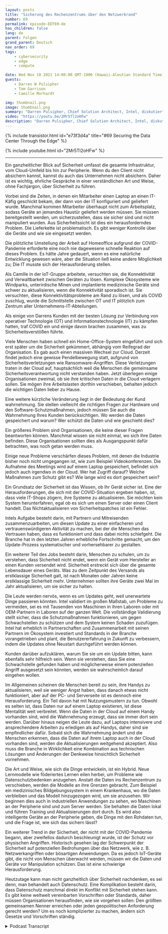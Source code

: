 ```yaml
---
layout: posts
title: "Sicherung des Rechenzentrums über den Netzwerkrand"
number: 69
permalink: episode-EDT69-de
has_children: false
lang: de
parent: Folgen
grand_parent: Deutsch
nav_order: 69
tags:
    - cybersecurity
    - edge
    - compute

date: Wed Nov 10 2021 14:00:00 GMT-1000 (Hawaii-Aleutian Standard Time)
guests:
    - Darren W Pulsipher
    - Tom Garrison
    - Camille Morhardt

img: thumbnail.png
image: thumbnail.png
summary: "Darren Pulsipher, Chief Solution Architect, Intel, diskutiert zusammen mit seinen Kollegen von Intel und Podcast-Moderatoren Tom Garrison, VP of Client Security, und Camille Morhardt, Director of Security Innovation and Communication, die Sicherung des Rechenzentrums über den Edge-Bereich."
video: "https://youtu.be/2Mr5Tl2oHFw"
description: "Darren Pulsipher, Chief Solution Architect, Intel, diskutiert zusammen mit seinen Kollegen von Intel und Podcast-Moderatoren Tom Garrison, VP of Client Security, und Camille Morhardt, Director of Security Innovation and Communication, die Sicherung des Rechenzentrums über den Edge-Bereich."
---
```


<div>
{% include transistor.html id="e73f3d4a" title="#69 Securing the Data Center Through the Edge" %}

{% include youtube.html id="2Mr5Tl2oHFw" %}
</div>

---

Ein ganzheitlicher Blick auf Sicherheit umfasst die gesamte Infrastruktur, vom Cloud-Umfeld bis hin zur Peripherie. Wenn du den Client nicht absichern kannst, kannst du auch das Unternehmen nicht absichern. Daher ist es wichtig, ehrliche Gespräche in einer verständlichen Art und Weise, ohne Fachjargon, über Sicherheit zu führen.

Vorbei sind die Zeiten, in denen ein Mitarbeiter einen Laptop an einen IT-Käfig geschickt bekam, der dann von der IT konfiguriert und geliefert wurde. Manchmal kommen Mitarbeiter überhaupt nicht zum Arbeitsplatz, sodass Geräte an jemandes Haustür geliefert werden müssen. Sie müssen bereitgestellt werden, um sicherzustellen, dass sie sicher sind und nicht manipuliert wurden. Aus Sicherheitssicht ist dies ein herausforderndes Problem. Die Lieferkette ist problematisch. Es gibt weniger Kontrolle über die Geräte und wie sie eingesetzt werden.

Die plötzliche Umstellung der Arbeit auf Homeoffice aufgrund der COVID-Pandemie erforderte eine noch nie dagewesene schnelle Reaktion auf dieses Problem. Es hätte Jahre gedauert, wenn es eine natürliche Entwicklung gewesen wäre, aber die Situation ließ keine andere Möglichkeit zu; Die IT musste sich der Herausforderung stellen.

Als Camille in der IoT-Gruppe arbeitete, versuchten sie, die Konnektivität und Verwaltbarkeit zwischen Geräten zu lösen. Komplexe Ökosysteme wie Windparks, unterirdische Minen und implantierte medizinische Geräte sind schwer zu aktualisieren, wenn die Konnektivität sporadisch ist. Sie versuchten, diese Konnektivitätsprobleme am Rand zu lösen, und als COVID zuschlug, wurde die Schnittstelle zwischen OT und IT plötzlich zum Zentrum aller Unternehmens-IT-Abteilungen.

Als einige von Darrens Kunden mit der besten Lösung zur Verbindung von operativer Technologie (OT) und Informationstechnologie (IT) zu kämpfen hatten, traf COVID ein und einige davon brachen zusammen, was zu Sicherheitsverstößen führte.

Viele Menschen haben schnell ein Home-Office-System eingeführt und sich erst später um die Sicherheit gekümmert, abhängig vom Reifegrad der Organisation. Es gab auch einen massiven Wechsel zur Cloud. Derzeit findet jedoch eine gewisse Pendelbewegung statt, aufgrund von Sicherheitsverletzungen wie Ransomware-Angriffen. Diese Verletzungen traten in der Cloud auf, hauptsächlich weil die Menschen die gemeinsame Sicherheitsverantwortung nicht verstanden haben. Jetzt überlegen einige Organisationen zweimal, ob sie ihre kritischen Daten in die Cloud verlagern sollen. Sie mögen ihre Arbeitslasten dorthin verschieben, behalten jedoch die wichtigen Daten lieber zu Hause.

Eine weitere kürzliche Veränderung liegt in der Bedeutung der Kund wahrnehmung. Sie stellen vielleicht die richtigen Fragen zur Hardware und den Software-Schutzmaßnahmen, jedoch müssen Sie auch die Wahrnehmung Ihres Kunden berücksichtigen. Wo werden die Daten gespeichert und warum? Wer schützt die Daten und wie geschieht dies?

Ein größeres Problem sind Organisationen, die keine dieser Fragen beantworten können. Manchmal wissen sie nicht einmal, wo sich ihre Daten befinden. Diese Organisationen sollten dies als Ausgangspunkt dafür betrachten, was noch getan werden muss.

Einige neue Probleme verschärfen dieses Problem, mit denen die Industrie bisher noch nicht umgegangen ist, wie zum Beispiel Videokonferenzen. Die Aufnahme des Meetings wird auf einem Laptop gespeichert, befindet sich jedoch auch irgendwo in der Cloud. Wer hat Zugriff darauf? Welche Maßnahmen zum Schutz gibt es? Wie lange wird es dort gespeichert sein?

Ein Grundsatz der Sicherheit ist das Wissen, ob Ihr Gerät sicher ist. Eine der Herausforderungen, die sich mit der COVID-Situation ergeben haben, ist, dass viele IT-Shops zögern, ihre Systeme zu aktualisieren. Sie möchten kein System herunterfahren, egal ob es sich um einen Server oder einen Client handelt. Das Nichtaktualisieren von Sicherheitspatches ist ein Fehler.

Intels Aufgabe besteht darin, mit Partnern und Mitreisenden zusammenzuarbeiten, um diesen Update zu einer einfacheren und vertrauenswürdigeren Aktivität zu machen, bei der die Menschen das Vertrauen haben, dass es funktioniert und dass dabei nichts schiefgeht. Die Branche hat in den letzten Jahren erhebliche Fortschritte gemacht, um den Update-Prozess systematischer und vorhersehbarer zu gestalten.

Ein weiterer Teil des Jobs besteht darin, Menschen zu schulen, um zu verstehen, dass Sicherheit nicht endet, wenn ein Gerät vom Hersteller an einen Kunden versendet wird. Sicherheit erstreckt sich über die gesamte Lebensdauer eines Geräts. Was zu dem Zeitpunkt des Versands als erstklassige Sicherheit galt, ist nach Monaten oder Jahren keine erstklassige Sicherheit mehr. Unternehmen sollten ihre Geräte zwei Mal im Jahr aktualisieren, um sie sicher zu halten.

Die Leute werden nervös, wenn es um Updates geht, weil unerwartete Dinge passieren könnten. Intel validiert im großen Maßstab, um Probleme zu vermeiden, sei es mit Tausenden von Maschinen in ihren Laboren oder mit OEM-Partnern in Laboren auf der ganzen Welt. Die vollständige Validierung stellt sicher, dass die Schutzmaßnahmen funktionieren, um gegen Schwachstellen zu schützen und dem System keinen Schaden zuzufügen. Intel hat erheblich in Partnerschaften und Zusammenarbeit mit seinen Partnern im Ökosystem investiert und Standards in der Branche vorangetrieben und plant, die Benutzererfahrung in Zukunft zu verbessern, indem die Updates ohne Neustart durchgeführt werden können.

Kunden darüber aufzuklären, warum Sie sie um ein Update bitten, kann ebenfalls sehr hilfreich sein. Wenn sie verstehen, dass Sie eine Schwachstelle gefunden haben und möglicherweise einem potenziellen Angriff ausgesetzt sein könnten, werden sie wahrscheinlich darauf eingehen wollen.

Im Allgemeinen scheinen die Menschen bereit zu sein, ihre Handys zu aktualisieren, weil sie weniger Angst haben, dass danach etwas nicht funktioniert, aber auf der PC- und Serverseite ist es dennoch eine Herausforderung. Ein Teil davon hat mit Nutzungsmustern zu tun. Obwohl es selten ist, dass Daten nur auf einem Laptop existieren, ist diese Mentalität weit verbreitet. Wenn die Daten in der Cloud auf einem Handy vorhanden sind, wird die Wahrnehmung erzeugt, dass sie immer dort sein werden. Darüber hinaus neigen die Leute dazu, auf Laptops intensivere und ansprechendere Arbeiten zu erledigen als auf Handys, daher sind sie empfindlicher dafür. Sobald sich die Wahrnehmung ändert und die Menschen erkennen, dass die Daten auf ihrem Laptop auch in der Cloud vorhanden sind, werden die Aktualisierungen weitgehend akzeptiert. Also muss die Branche in Wirklichkeit eine Kombination aus technischen Lösungen und Änderungen der Denkweise hinsichtlich Sicherheit vornehmen.

Die Art und Weise, wie sich die Dinge entwickeln, ist ein Hybrid. Neue Lernmodelle wie föderiertes Lernen eilen herbei, um Probleme wie Datenschutzbedenken anzugehen. Anstatt die Daten ins Rechenzentrum zu verschieben, werden die Modelle an ihre Grenzen gebracht. Zum Beispiel ein medizinisches Bildgebungssystem in einem Krankenhaus, wo die Daten verbleiben und das Modell hinzugezogen wird, um sie anzusehen. Wir beginnen dies auch in industriellen Anwendungen zu sehen, wo Maschinen an der Peripherie sind und zum Server werden. Sie behalten die Daten lokal und führen Training und Aktualisierungen dort durch. Es wird also intelligente Geräte an der Peripherie geben, die Dinge mit den Rohdaten tun, und die Frage ist, wie sich das sichern lässt?

Ein weiterer Trend in der Sicherheit, der nicht mit der COVID-Pandemie begann, aber zweifellos dadurch beschleunigt wurde, ist der Schutz vor physischen Angriffen. Historisch gesehen lag der Schwerpunkt der Sicherheit auf potenziellen Bedrohungen über das Netzwerk, wie z. B. Netzwerkangriffen oder bösartigen Anwendungen. Da es jedoch IoT-Geräte gibt, die nicht von Menschen überwacht werden, müssen wir die Daten und Geräte vor Manipulation schützen. Das ist eine schwierige Herausforderung.

Heutzutage kann man nicht ganzheitlich über Sicherheit nachdenken, es sei denn, man behandelt auch Datenschutz. Eine Komplikation besteht darin, dass Datenschutz manchmal direkt im Konflikt mit Sicherheit stehen kann. Es gibt keine weltweit vereinbarten Vorschriften oder Standards, daher müssen Organisationen herausfinden, wie sie vorgehen sollen: Den größten gemeinsamen Nenner erreichen oder jeden geopolitischen Anforderung gerecht werden? Um es noch komplizierter zu machen, ändern sich Gesetze und Vorschriften ständig.



<details>
<summary> Podcast Transcript </summary>

<p></p>

</details>
